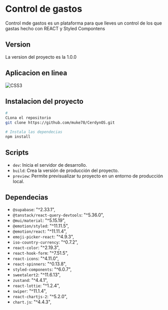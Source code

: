 # Control de gastos

Control mde gastos es un plataforma para que lleves un control de los que gastas hecho con REACT y Styled Compontens

## Version

La version del proyecto es la 1.0.0

## Aplicacion en linea

![CSS3](https://control-gastos-b1017.web.app/login)

## Instalacion del proyecto

```bash
#
CLona el repositorio
git clone https://github.com/muke78/CerdynOS.git

# Instala las dependecias
npm install
```

## Scripts

- `dev`: Inicia el servidor de desarrollo.
- `build`: Crea la versión de producción del proyecto.
- `preview`: Permite previsualizar tu proyecto en un entorno de producción local.

## Dependecias

- `@supabase`: "^2.33.1",
- `@tanstack/react-query-devtools`: "^5.36.0",
- `@mui/material`: "^5.15.19",
- `@emotion/styled`: "^11.11.5",
- `@emotion/react`: "^11.11.4",
- `emoji-picker-react`: "^4.9.3",
- `iso-country-currency`: "^0.7.2",
- `react-color`: "^2.19.3",
- `react-hook-form`: "^7.51.5",
- `react-icons`: "^4.11.0",
- `react-spinners`: "^0.13.8",
- `styled-components`: "^6.0.7",
- `sweetalert2`: "^11.6.13",
- `zustand`: "^4.4.1",
- `react-lottie`: "^1.2.4",
- `swiper`: "^11.1.4",
- `react-chartjs-2`: "^5.2.0",
- `chart.js`: "^4.4.3",
